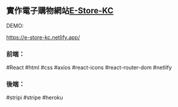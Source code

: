 ## 實作電子購物網站[E-Store-KC](https://e-store-kc.netlify.app/) 
DEMO:

https://e-store-kc.netlify.app/ 

### 前端：
#React
#html
#css
#axios
#react-icons
#react-router-dom
#netlify
### 後端：
#stripi
#stripe
#heroku
